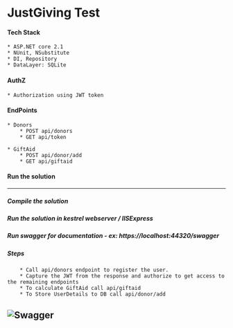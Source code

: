 # JustGiving Test

####	Tech Stack
	* ASP.NET core 2.1
	* NUnit, NSubstitute
	* DI, Repository
	* DataLayer: SQLite

####	AuthZ
	* Authorization using JWT token
	
####	EndPoints
    * Donors
		* POST api/donors
		* GET api/token

  	* GiftAid
		* POST api/donor/add
		* GET api/giftaid

#### Run the solution
-------------------------------------------------------------------------------------------------------------------------------
##### Compile the solution
##### Run the solution in kestrel webserver / IISExpress
##### Run swagger for documentation - ex: https://localhost:44320/swagger
##### Steps
    	* Call api/donors endpoint to register the user.
       	* Capture the JWT from the response and authorize to get access to the remaining endpoints
       	* To calculate GiftAid call api/giftaid
       	* To Store UserDetails to DB call api/donor/add

![Swagger](../../../Users/varun.palavalasa.FARFETCH/Desktop/Swagger.png)
--------------------------------------------------------------------------------------------------------------------------------

